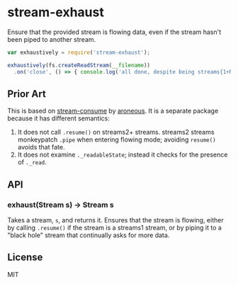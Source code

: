# stream-exhaust

Ensure that the provided stream is flowing data, even if the stream hasn't been
piped to another stream.

```javascript
var exhaustively = require('stream-exhaust');

exhaustively(fs.createReadStream(__filename))
  .on('close', () => { console.log('all done, despite being streams{1+N}!') });
```

## Prior Art

This is based on [stream-consume](https://github.com/aroneous/stream-consume)
by [aroneous](https://github.com/aroneous). It is a separate package because it has
different semantics:

1. It does not call `.resume()` on streams2+ streams. streams2 streams monkeypatch `.pipe`
when entering flowing mode; avoiding `resume()` avoids that fate.
2. It does not examine `._readableState`; instead it checks for the presence of `._read`.

## API

### exhaust(Stream s) -> Stream s

Takes a stream, `s`, and returns it. Ensures that the stream is flowing, either by calling
`.resume()` if the stream is a streams1 stream, or by piping it to a "black hole" stream that
continually asks for more data.

## License

MIT
